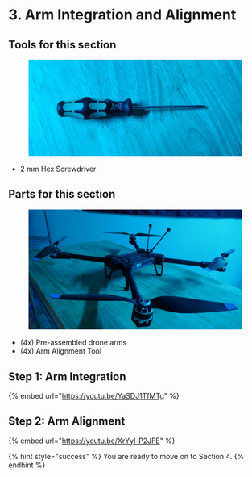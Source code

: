 # 3. Arm Integration and Alignment

## Tools for this section

<figure><img src="../../../.gitbook/assets/20241028_023412.jpg" alt=""><figcaption></figcaption></figure>

* 2 mm Hex Screwdriver

## Parts for this section

<figure><img src="../../../.gitbook/assets/3245324.png" alt=""><figcaption></figcaption></figure>

* (4x) Pre-assembled drone arms
* (4x) Arm Alignment Tool



## Step 1: Arm Integration

{% embed url="https://youtu.be/YaSDJ1TfMTg" %}

## Step 2: Arm Alignment

{% embed url="https://youtu.be/XrYyl-P2JFE" %}

{% hint style="success" %}
You are ready to move on to Section 4.
{% endhint %}
